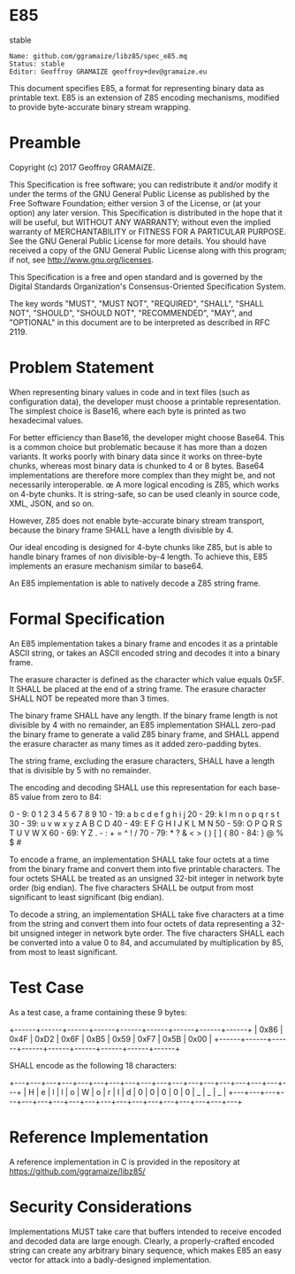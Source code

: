 # E85 

stable

    Name: github.com/ggramaize/libz85/spec_e85.mq
    Status: stable
    Editor: Geoffroy GRAMAIZE geoffroy+dev@gramaize.eu

This document specifies E85, a format for representing binary data as printable text. E85 is an extension of Z85 encoding mechanisms, modified to provide byte-accurate binary stream wrapping.

# Preamble

Copyright (c) 2017 Geoffroy GRAMAIZE.

This Specification is free software; you can redistribute it and/or modify it under the terms of the GNU General Public License as published by the Free Software Foundation; either version 3 of the License, or (at your option) any later version. This Specification is distributed in the hope that it will be useful, but WITHOUT ANY WARRANTY; without even the implied warranty of MERCHANTABILITY or FITNESS FOR A PARTICULAR PURPOSE. See the GNU General Public License for more details. You should have received a copy of the GNU General Public License along with this program; if not, see http://www.gnu.org/licenses.

This Specification is a free and open standard and is governed by the Digital Standards Organization's Consensus-Oriented Specification System.

The key words "MUST", "MUST NOT", "REQUIRED", "SHALL", "SHALL NOT", "SHOULD", "SHOULD NOT", "RECOMMENDED", "MAY", and "OPTIONAL" in this document are to be interpreted as described in RFC 2119.

# Problem Statement

When representing binary values in code and in text files (such as configuration data), the developer must choose a printable representation. The simplest choice is Base16, where each byte is printed as two hexadecimal values.

For better efficiency than Base16, the developer might choose Base64. This is a common choice but problematic because it has more than a dozen variants. It works poorly with binary data since it works on three-byte chunks, whereas most binary data is chunked to 4 or 8 bytes. Base64 implementations are therefore more complex than they might be, and not necessarily interoperable.
œ
A more logical encoding is Z85, which works on 4-byte chunks. It is string-safe, so can be used cleanly in source code, XML, JSON, and so on.

However, Z85 does not enable byte-accurate binary stream transport, because the binary frame SHALL have a length divisible by 4.

Our ideal encoding is designed for 4-byte chunks like Z85, but is able to handle binary frames of non divisible-by-4 length. To achieve this, E85 implements an erasure mechanism similar to base64.

An E85 implementation is able to natively decode a Z85 string frame.

# Formal Specification

An E85 implementation takes a binary frame and encodes it as a printable ASCII string, or takes an ASCII encoded string and decodes it into a binary frame.

The erasure character is defined as the character which value equals 0x5F. It SHALL be placed at the end of a string frame. The erasure character SHALL NOT be repeated more than 3 times.

The binary frame SHALL have any length. If the binary frame length is not divisible by 4 with no remainder, an E85 implementation SHALL zero-pad the binary frame to generate a valid Z85 binary frame, and SHALL append the erasure character as many times as it added zero-padding bytes.

The string frame, excluding the erasure characters, SHALL have a length that is divisible by 5 with no remainder.

The encoding and decoding SHALL use this representation for each base-85 value from zero to 84:

 0 -  9:  0 1 2 3 4 5 6 7 8 9
10 - 19:  a b c d e f g h i j
20 - 29:  k l m n o p q r s t
30 - 39:  u v w x y z A B C D
40 - 49:  E F G H I J K L M N
50 - 59:  O P Q R S T U V W X
60 - 69:  Y Z . - : + = ^ ! /
70 - 79:  * ? & < > ( ) [ ] {
80 - 84:  } @ % $ #

To encode a frame, an implementation SHALL take four octets at a time from the binary frame and convert them into five printable characters. The four octets SHALL be treated as an unsigned 32-bit integer in network byte order (big endian). The five characters SHALL be output from most significant to least significant (big endian).

To decode a string, an implementation SHALL take five characters at a time from the string and convert them into four octets of data representing a 32-bit unsigned integer in network byte order. The five characters SHALL each be converted into a value 0 to 84, and accumulated by multiplication by 85, from most to least significant.

# Test Case

As a test case, a frame containing these 9 bytes:

+------+------+------+------+------+------+------+------+------+
| 0x86 | 0x4F | 0xD2 | 0x6F | 0xB5 | 0x59 | 0xF7 | 0x5B | 0x00 |
+------+------+------+------+------+------+------+------+------+

SHALL encode as the following 18 characters:

+---+---+---+---+---+---+---+---+---+---+---+---+---+---+---+---+---+---+
| H | e | l | l | o | W | o | r | l | d | 0 | 0 | 0 | 0 | 0 | _ | _ | _ |
+---+---+---+---+---+---+---+---+---+---+---+---+---+---+---+---+---+---+

# Reference Implementation

A reference implementation in C is provided in the repository at https://github.com/ggramaize/libz85/

# Security Considerations

Implementations MUST take care that buffers intended to receive encoded and decoded data are large enough. Clearly, a properly-crafted encoded string can create any arbitrary binary sequence, which makes E85 an easy vector for attack into a badly-designed implementation.
